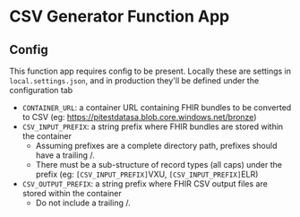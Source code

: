 # CSV Generator Function App

## Config

This function app requires config to be present. Locally these are settings in `local.settings.json`, and in production they'll be defined under the configuration tab

* `CONTAINER_URL`: a container URL containing FHIR bundles to be converted to CSV (eg: https://pitestdatasa.blob.core.windows.net/bronze)
* `CSV_INPUT_PREFIX`: a string prefix where FHIR bundles are stored within the container
    * Assuming prefixes are a complete directory path, prefixes should have a trailing /.  
    * There must be a sub-structure of record types (all caps) under the prefix (eg: `[CSV_INPUT_PREFIX]`VXU, `[CSV_INPUT_PREFIX]`ELR)
* `CSV_OUTPUT_PREFIX`: a string prefix where FHIR CSV output files are stored within the container
    * Do not include a trailing /.
